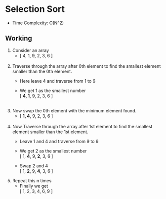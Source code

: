 # Selection Sort

* Time Complexity: O(N^2)

## Working

1. Consider an array
    * [ 4, 1, 9, 2, 3, 6 ]<br><br>
2. Traverse through the array after 0th element to find the smallest element smaller than the 0th element.
    * Here leave 4 and traverse from 1 to 6
    
    * We get 1 as the smallest number<br>[ **4, 1**, 9, 2, 3, 6 ]<br><br>
3. Now swap the 0th element with the minimum element found.
    * [ **1, 4**, 9, 2, 3, 6 ]<br><br>
4. Now Traverse through the array after 1st element to find the smallest element smaller than the 1st element.
    * Leave 1 and 4 and traverse from 9 to 6
    
    * We get 2 as the smallest number<br>[ 1, **4**, 9, **2**, 3, 6 ]
    
    * Swap 2 and 4<br>[ 1, **2**, 9, **4**, 3, 6 ]
5. Repeat this n times
    * Finally we get<br>[ 1, 2, 3, 4, 6, 9 ]